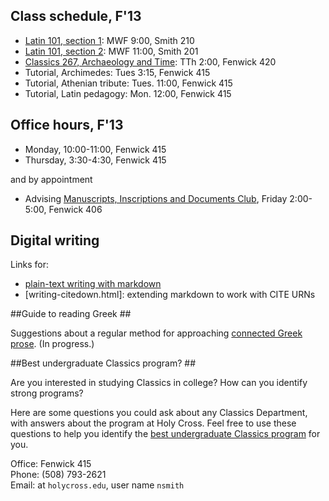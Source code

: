 
## Class schedule, F'13 ##


- [Latin 101, section 1][1]: MWF 9:00, Smith 210
- [Latin 101, section 2][2]: MWF 11:00, Smith 201
- [Classics 267, Archaeology and Time][3]: TTh 2:00, Fenwick 420
- Tutorial, Archimedes: Tues 3:15, Fenwick 415
- Tutorial, Athenian tribute: Tues. 11:00, Fenwick 415
- Tutorial, Latin pedagogy: Mon. 12:00, Fenwick 415


## Office hours, F'13 ##

- Monday, 10:00-11:00, Fenwick 415
- Thursday, 3:30-4:30, Fenwick 415

and by appointment

- Advising [Manuscripts, Inscriptions and Documents Club](http://shot.holycross.edu/hcmid/), Friday 2:00-5:00, Fenwick 406

## Digital writing 

Links for:

-  [plain-text writing with markdown](writing-markdown.html)
-  [writing-citedown.html]:  extending markdown to work with CITE URNs

##Guide to reading Greek ##


Suggestions about a regular method for approaching [connected Greek prose](greek/index.html). (In progress.)



##Best undergraduate Classics program? ##


Are you interested in studying Classics in college? How can you identify strong programs?

Here are some questions you could ask about any Classics Department, with answers about the program at Holy Cross. Feel free to use these questions to help you identify the [best undergraduate Classics program](bestclassicsdept.html) for you.

<aside>
Office: Fenwick 415 <br/>
Phone: (508) 793-2621 <br/>
Email: at <code>holycross.edu</code>, user name <code>nsmith</code>
</aside>

[1]: http://shot.holycross.edu/courses/Latin101/F13/section1/

[2]: http://shot.holycross.edu/courses/Latin101/F13/section2/

[3]: http://shot.holycross.edu/courses/Time/F13/


